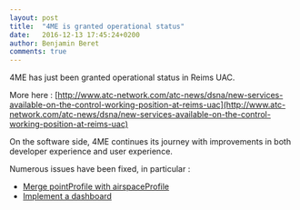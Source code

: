 ```yaml
---
layout: post
title:  "4ME is granted operational status"
date:   2016-12-13 17:45:24+0200
author: Benjamin Beret
comments: true
---
```


4ME has just been granted operational status in Reims UAC.

More here : [http://www.atc-network.com/atc-news/dsna/new-services-available-on-the-control-working-position-at-reims-uac](http://www.atc-network.com/atc-news/dsna/new-services-available-on-the-control-working-position-at-reims-uac)

On the software side, 4ME continues its journey with improvements in both developer experience and user experience.

<!--more-->

Numerous issues have been fixed, in particular :

* [Merge pointProfile with airspaceProfile](https://gitlab.com/devteamreims/4ME/issues/66)
* [Implement a dashboard](https://gitlab.com/devteamreims/4ME/issues/132)
